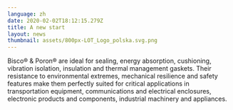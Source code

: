 ```yaml
---
language: zh
date: 2020-02-02T18:12:15.279Z
title: A new start
layout: news
thumbnail: assets/800px-LOT_Logo_polska.svg.png
---
```

Bisco® & Poron® are ideal for sealing, energy absorption, cushioning, vibration isolation, insulation and thermal management gaskets. Their resistance to environmental extremes, mechanical resilience and safety features make them perfectly suited for critical applications in transportation equipment, communications and electrical enclosures, electronic products and components, industrial machinery and appliances.
